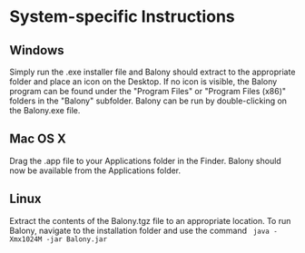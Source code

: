 # System-specific Instructions #

## Windows ##

Simply run the .exe installer file and Balony should extract to the appropriate folder and place an icon on the Desktop. If no icon is visible, the Balony program can be found under the "Program Files" or "Program Files (x86)" folders in the "Balony" subfolder. Balony can be run by double-clicking on the Balony.exe file.

## Mac OS X ##

Drag the .app file to your Applications folder in the Finder. Balony should now be available from the Applications folder.

## Linux ##

Extract the contents of the Balony.tgz file to an appropriate location. To run Balony, navigate to the installation folder and use the command ```
java -Xmx1024M -jar Balony.jar```